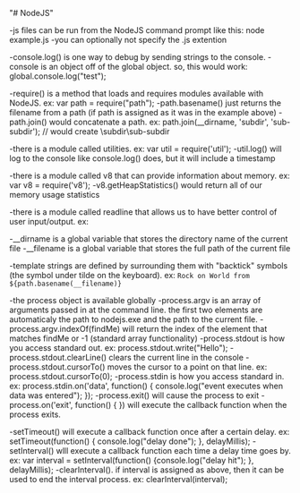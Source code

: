 "# NodeJS" 

-js files can be run from the NodeJS command prompt like this: node example.js
-you can optionally not specify the .js extention

-console.log() is one way to debug by sending strings to the console.
-console is an object off of the global object.  so, this would work: global.console.log("test");

-require() is a method that loads and requires modules available with NodeJS.  ex: var path = require("path");
-path.basename() just returns the filename from a path (if path is assigned as it was in the example above)
-path.join() would concatenate a path.  ex: path.join(__dirname, 'subdir', 'sub-subdir'); // would create <path>\subdir\sub-subdir

-there is a module called utilities.  ex: var util = require('util');
-util.log() will log to the console like console.log() does, but it will include a timestamp

-there is a module called v8 that can provide information about memory.  ex: var v8 = require('v8');
-v8.getHeapStatistics() would return all of our memory usage statistics

-there is a module called readline that allows us to have better control of user input/output. ex: 

-__dirname is a global variable that stores the directory name of the current file
-__filename is a global variable that stores the full path of the current file

-template strings are defined by surrounding them with "backtick" symbols (the symbol under tilde on the keyboard).  ex: `Rock on World from ${path.basename(__filename)}`

-the process object is available globally
-process.argv is an array of arguments passed in at the command line.  the first two elements are automaticaly the path to nodejs.exe and the path to the current file.
-process.argv.indexOf(findMe) will return the index of the element that matches findMe or -1 (standard array functionality)
-process.stdout is how you access standard out.  ex: process.stdout.write("Hello");
-process.stdout.clearLine() clears the current line in the console
-process.stdout.cursorTo() moves the cursor to a point on that line.  ex: process.stdout.cursorTo(0);
-process.stdin is how you access standard in.  ex: process.stdin.on('data', function() { console.log("event executes when data was entered"); });
-process.exit() will cause the process to exit
-process.on('exit', function() { }) will execute the callback function when the process exits.

-setTimeout() will execute a callback function once after a certain delay.  ex: setTimeout(function() { console.log("delay done"); }, delayMillis);
-setInterval() wlll execute a callback function each time a delay time goes by.  ex: var interval = setInterval(function() {console.log("delay hit"); }, delayMillis);
-clearInterval().  if interval is assigned as above, then it can be used to end the interval process.  ex: clearInterval(interval);


